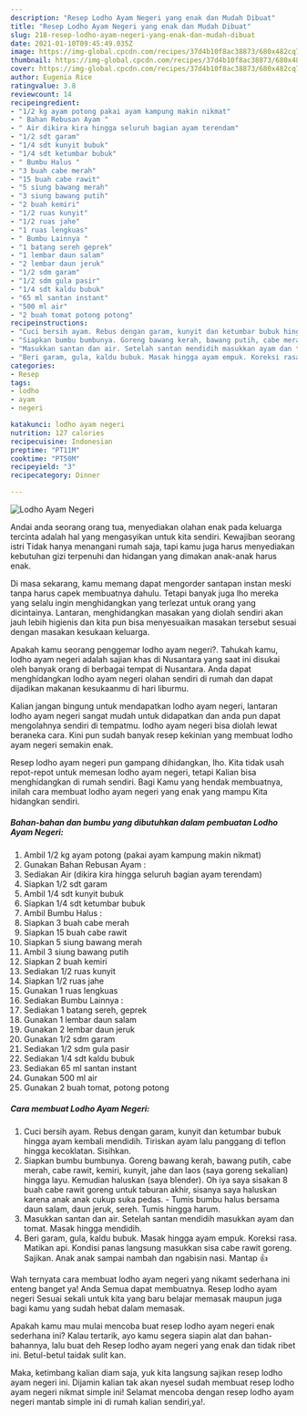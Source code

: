 ```yaml
---
description: "Resep Lodho Ayam Negeri yang enak dan Mudah Dibuat"
title: "Resep Lodho Ayam Negeri yang enak dan Mudah Dibuat"
slug: 218-resep-lodho-ayam-negeri-yang-enak-dan-mudah-dibuat
date: 2021-01-10T09:45:49.035Z
image: https://img-global.cpcdn.com/recipes/37d4b10f8ac38873/680x482cq70/lodho-ayam-negeri-foto-resep-utama.jpg
thumbnail: https://img-global.cpcdn.com/recipes/37d4b10f8ac38873/680x482cq70/lodho-ayam-negeri-foto-resep-utama.jpg
cover: https://img-global.cpcdn.com/recipes/37d4b10f8ac38873/680x482cq70/lodho-ayam-negeri-foto-resep-utama.jpg
author: Eugenia Rice
ratingvalue: 3.8
reviewcount: 14
recipeingredient:
- "1/2 kg ayam potong pakai ayam kampung makin nikmat"
- " Bahan Rebusan Ayam "
- " Air dikira kira hingga seluruh bagian ayam terendam"
- "1/2 sdt garam"
- "1/4 sdt kunyit bubuk"
- "1/4 sdt ketumbar bubuk"
- " Bumbu Halus "
- "3 buah cabe merah"
- "15 buah cabe rawit"
- "5 siung bawang merah"
- "3 siung bawang putih"
- "2 buah kemiri"
- "1/2 ruas kunyit"
- "1/2 ruas jahe"
- "1 ruas lengkuas"
- " Bumbu Lainnya "
- "1 batang sereh geprek"
- "1 lembar daun salam"
- "2 lembar daun jeruk"
- "1/2 sdm garam"
- "1/2 sdm gula pasir"
- "1/4 sdt kaldu bubuk"
- "65 ml santan instant"
- "500 ml air"
- "2 buah tomat potong potong"
recipeinstructions:
- "Cuci bersih ayam. Rebus dengan garam, kunyit dan ketumbar bubuk hingga ayam kembali mendidih. Tiriskan ayam lalu panggang di teflon hingga kecoklatan. Sisihkan."
- "Siapkan bumbu bumbunya. Goreng bawang kerah, bawang putih, cabe merah, cabe rawit, kemiri, kunyit, jahe dan laos (saya goreng sekalian) hingga layu. Kemudian haluskan (saya blender). Oh iya saya sisakan 8 buah cabe rawit goreng untuk taburan akhir, sisanya saya haluskan karena anak anak cukup suka pedas.  Tumis bumbu halus bersama daun salam, daun jeruk, sereh. Tumis hingga harum."
- "Masukkan santan dan air. Setelah santan mendidih masukkan ayam dan tomat. Masak hingga mendidih."
- "Beri garam, gula, kaldu bubuk. Masak hingga ayam empuk. Koreksi rasa. Matikan api. Kondisi panas langsung masukkan sisa cabe rawit goreng. Sajikan. Anak anak sampai nambah dan ngabisin nasi. Mantap 👍"
categories:
- Resep
tags:
- lodho
- ayam
- negeri

katakunci: lodho ayam negeri 
nutrition: 127 calories
recipecuisine: Indonesian
preptime: "PT11M"
cooktime: "PT50M"
recipeyield: "3"
recipecategory: Dinner

---
```



![Lodho Ayam Negeri](https://img-global.cpcdn.com/recipes/37d4b10f8ac38873/680x482cq70/lodho-ayam-negeri-foto-resep-utama.jpg)

Andai anda seorang orang tua, menyediakan olahan enak pada keluarga tercinta adalah hal yang mengasyikan untuk kita sendiri. Kewajiban seorang istri Tidak hanya menangani rumah saja, tapi kamu juga harus menyediakan kebutuhan gizi terpenuhi dan hidangan yang dimakan anak-anak harus enak.

Di masa  sekarang, kamu memang dapat mengorder santapan instan meski tanpa harus capek membuatnya dahulu. Tetapi banyak juga lho mereka yang selalu ingin menghidangkan yang terlezat untuk orang yang dicintainya. Lantaran, menghidangkan masakan yang diolah sendiri akan jauh lebih higienis dan kita pun bisa menyesuaikan masakan tersebut sesuai dengan masakan kesukaan keluarga. 



Apakah kamu seorang penggemar lodho ayam negeri?. Tahukah kamu, lodho ayam negeri adalah sajian khas di Nusantara yang saat ini disukai oleh banyak orang di berbagai tempat di Nusantara. Anda dapat menghidangkan lodho ayam negeri olahan sendiri di rumah dan dapat dijadikan makanan kesukaanmu di hari liburmu.

Kalian jangan bingung untuk mendapatkan lodho ayam negeri, lantaran lodho ayam negeri sangat mudah untuk didapatkan dan anda pun dapat mengolahnya sendiri di tempatmu. lodho ayam negeri bisa diolah lewat beraneka cara. Kini pun sudah banyak resep kekinian yang membuat lodho ayam negeri semakin enak.

Resep lodho ayam negeri pun gampang dihidangkan, lho. Kita tidak usah repot-repot untuk memesan lodho ayam negeri, tetapi Kalian bisa menghidangkan di rumah sendiri. Bagi Kamu yang hendak membuatnya, inilah cara membuat lodho ayam negeri yang enak yang mampu Kita hidangkan sendiri.

<!--inarticleads1-->

##### Bahan-bahan dan bumbu yang dibutuhkan dalam pembuatan Lodho Ayam Negeri:

1. Ambil 1/2 kg ayam potong (pakai ayam kampung makin nikmat)
1. Gunakan  Bahan Rebusan Ayam :
1. Sediakan  Air (dikira kira hingga seluruh bagian ayam terendam)
1. Siapkan 1/2 sdt garam
1. Ambil 1/4 sdt kunyit bubuk
1. Siapkan 1/4 sdt ketumbar bubuk
1. Ambil  Bumbu Halus :
1. Siapkan 3 buah cabe merah
1. Siapkan 15 buah cabe rawit
1. Siapkan 5 siung bawang merah
1. Ambil 3 siung bawang putih
1. Siapkan 2 buah kemiri
1. Sediakan 1/2 ruas kunyit
1. Siapkan 1/2 ruas jahe
1. Gunakan 1 ruas lengkuas
1. Sediakan  Bumbu Lainnya :
1. Sediakan 1 batang sereh, geprek
1. Gunakan 1 lembar daun salam
1. Gunakan 2 lembar daun jeruk
1. Gunakan 1/2 sdm garam
1. Sediakan 1/2 sdm gula pasir
1. Sediakan 1/4 sdt kaldu bubuk
1. Sediakan 65 ml santan instant
1. Gunakan 500 ml air
1. Gunakan 2 buah tomat, potong potong




<!--inarticleads2-->

##### Cara membuat Lodho Ayam Negeri:

1. Cuci bersih ayam. Rebus dengan garam, kunyit dan ketumbar bubuk hingga ayam kembali mendidih. Tiriskan ayam lalu panggang di teflon hingga kecoklatan. Sisihkan.
1. Siapkan bumbu bumbunya. Goreng bawang kerah, bawang putih, cabe merah, cabe rawit, kemiri, kunyit, jahe dan laos (saya goreng sekalian) hingga layu. Kemudian haluskan (saya blender). Oh iya saya sisakan 8 buah cabe rawit goreng untuk taburan akhir, sisanya saya haluskan karena anak anak cukup suka pedas.  - Tumis bumbu halus bersama daun salam, daun jeruk, sereh. Tumis hingga harum.
1. Masukkan santan dan air. Setelah santan mendidih masukkan ayam dan tomat. Masak hingga mendidih.
1. Beri garam, gula, kaldu bubuk. Masak hingga ayam empuk. Koreksi rasa. Matikan api. Kondisi panas langsung masukkan sisa cabe rawit goreng. Sajikan. Anak anak sampai nambah dan ngabisin nasi. Mantap 👍




Wah ternyata cara membuat lodho ayam negeri yang nikamt sederhana ini enteng banget ya! Anda Semua dapat membuatnya. Resep lodho ayam negeri Sesuai sekali untuk kita yang baru belajar memasak maupun juga bagi kamu yang sudah hebat dalam memasak.

Apakah kamu mau mulai mencoba buat resep lodho ayam negeri enak sederhana ini? Kalau tertarik, ayo kamu segera siapin alat dan bahan-bahannya, lalu buat deh Resep lodho ayam negeri yang enak dan tidak ribet ini. Betul-betul taidak sulit kan. 

Maka, ketimbang kalian diam saja, yuk kita langsung sajikan resep lodho ayam negeri ini. Dijamin kalian tak akan nyesel sudah membuat resep lodho ayam negeri nikmat simple ini! Selamat mencoba dengan resep lodho ayam negeri mantab simple ini di rumah kalian sendiri,ya!.

